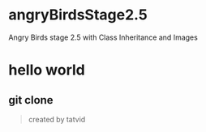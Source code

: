 # angryBirdsStage2.5
Angry Birds stage 2.5 with Class Inheritance and Images
# hello world 
## git clone <github url>
> created by tatvid 